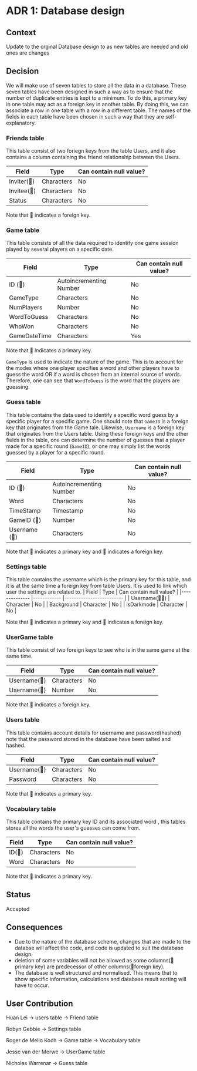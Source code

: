# ADR 1: Database design
## Context
Update to the orginal Database design to as new tables are needed and old ones are changes
## Decision
We will make use of seven tables to store all the data in a database. These seven tables have been designed in such a way as to ensure that the number of duplicate entries is kept to a minimum. To do this, a primary key in one table may act as a foreign key in another table. By doing this, we can associate a row in one table with a row in a different table. The names of the fields in each table have been chosen in such a way that they are self-explanatory.


### Friends table
This table consist of two foriegn keys from the table Users, and it also contains a column containing the friend relationship between the Users.

| Field       	| Type                    	| Can contain null value? 	|
|-------------	|-------------------------	|-------------------------	|
| Inviter(🔶)   | Characters   	            | No                      	|
| Invitee(🔶)  	| Characters              	| No                      	|
| Status       	| Characters               	| No                      	|

Note that 🔶 indicates a foreign key.


### Game table
This table consists of all the data required to identify one game session played by several players on a specific date.

| Field       	| Type                    	| Can contain null value? 	|
|-------------	|-------------------------	|-------------------------	|
| ID (🔑)  	    | Autoincrementing Number   | No                      	|
| GameType    	| Characters              	| No                      	|
| NumPlayers  	| Number                  	| No                      	|
| WordToGuess 	| Characters              	| No                      	|
| WhoWon      	| Characters              	| No                      	|
| GameDateTime 	| Characters              	| Yes                      	|

Note that 🔑 indicates a primary key.

``GameType`` is used to indicate the nature of the game. This is to account for the modes where one player specifies a word and other players have to guess the word OR if a word is chosen from an internal source of words. Therefore, one can see that ``WordToGuess`` is the word that the players are guessing.


### Guess table
This table contains the data used to identify a specific word guess by a specific player for a specific game. One should note that ``GameID`` is a foreign key that originates from the Game tale. Likewise, ``Username`` is a foreign key that originates from the Users table. Using these foreign keys and the other fields in the table, one can determine the number of guesses that a player made for a specific round (`GameID`), or one may simply list the words guessed by a player for a specific round.

| Field       	| Type                    	| Can contain null value? 	|
|-------------	|-------------------------	|-------------------------	|
| ID (🔑)       | Autoincrementing Number 	| No                      	|
| Word         	| Characters              	| No                      	|
| TimeStamp   	| Timestamp               	| No                      	|
| GameID (🔶)   | Number                  	| No                      	|
| Username (🔶) | Characters               	| No                      	|

Note that 🔑 indicates a primary key and 🔶 indicates a foreign key.


### Settings table
This table contains the username which is the primary key for this table, and it is at the same time a foreign key from table Users. It is used to link which user the settings are related to.
| Field       	| Type      	| Can contain null value? 	|
|-------------- |------------ |-------------------------	|
| Username(🔑🔶)  | Character 	| No                      	|
| Background 	  | Character 	| No                      	|
| isDarkmode	  | Character 	| No                      	|

Note that 🔑 indicates a primary key and 🔶 indicates a foreign key.


### UserGame table
This table consist of two foreign keys to see who is in the same game at the same time.

| Field      	  | Type                    	| Can contain null value? 	|
|--------------	|-------------------------	|-------------------------	|
| Username(🔶) 	| Characters              	| No
| Username(🔶) 	| Number                  	| No

Note that 🔶 indicates a foreign key.


### Users table
This table contains account details for username and password(hashed)
note that the password stored in the database have been salted and hashed.

| Field      	  | Type                    	| Can contain null value? 	|
|--------------	|-------------------------	|-------------------------	|
| Username(🔑)  | Characters              	| No                      	|
| Password   	  | Characters              	| No                      	|

Note that 🔑 indicates a primary key.


### Vocabulary table
This table contains the primary key ID and its associated word , this tables stores all the words the user's guesses can come from.

| Field       	| Type                    	| Can contain null value? 	|
|-------------	|-------------------------	|-------------------------	|
| ID(🔑)       | Characters   	            | No                      	|
| Word  	      | Characters              	| No                      	|

Note that 🔑 indicates a primary key.


## Status
Accepted

## Consequences
- Due to the nature of the database scheme, changes that are made to the databse will affect the code, and code is updated to suit the database design.
- deletion of some variables will not be allowed as some columns(🔑primary key) are predecessor of other columns(🔶foreign key).
- The database is well structured and normalised. This means that to show specific information, calculations and database result sorting will have to occur. 

## User Contribution
Huan Lei -> users table
         -> Friend table

Robyn Gebbie -> Settings table

Roger de Mello Koch -> Game table
                    -> Vocabulary table

Jesse van der Merwe -> UserGame table

Nicholas Warrenar -> Guess table
